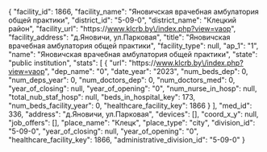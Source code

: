 {
    "facility_id": 1866,
    "facility_name": "Яновичская врачебная амбулатория общей практики",
    "district_id": "5-09-0",
    "district_name": "Клецкий район",
    "facility_url": "https:\/\/www.klcrb.by\/index.php?view=vaop",
    "facility_address": "д.Яновичи, ул.Парковая",
    "title": "Яновичская врачебная амбулатория общей практики",
    "facility_type": null,
    "ap_1": "1",
    "name": "Яновичская врачебная амбулатория общей практики",
    "state": "public institution",
    "stats": [
        {
            "url": "https:\/\/www.klcrb.by\/index.php?view=vaop",
            "dep_name": "0",
            "date_year": "2023",
            "num_beds_dep": 0,
            "num_deps_year": 0,
            "num_doctors_dep": 0,
            "num_doctors_med": 0,
            "year_of_closing": null,
            "year_of_opening": "0",
            "num_nurse_in_hosp": null,
            "total_nub_staf_hosp": null,
            "beds_in_hospital_key": 173,
            "num_beds_facility_year": 0,
            "healthcare_facility_key": 1866
        }
    ],
    "med_id": 336,
    "address": "д.Яновичи, ул.Парковая",
    "devices": [],
    "coord_x_y": null,
    "job_offers": [],
    "place_name": "Клецк",
    "place_type": "city",
    "division_id": "5-09-0",
    "year_of_closing": null,
    "year_of_opening": "0",
    "healthcare_facility_key": 1866,
    "administrative_division_id": "5-09-0"
}